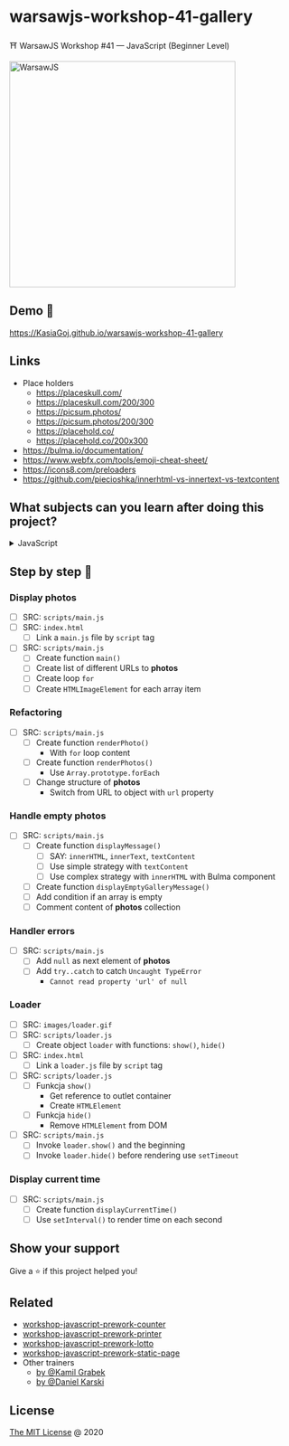 # warsawjs-workshop-41-gallery

⛩️ WarsawJS Workshop #41 — JavaScript (Beginner Level)

<img
    src="https://warsawjs.com/static/images/logos/logo-warsawjs.svg"
    width="400"
    alt="WarsawJS"
/>

## Demo 🎉

<https://KasiaGoj.github.io/warsawjs-workshop-41-gallery>

## Links

* Place holders
    + <https://placeskull.com/>
    + <https://placeskull.com/200/300>
    + <https://picsum.photos/>
    + <https://picsum.photos/200/300>
    + <https://placehold.co/>
    + <https://placehold.co/200x300>
* <https://bulma.io/documentation/>
* <https://www.webfx.com/tools/emoji-cheat-sheet/>
* <https://icons8.com/preloaders>
* <https://github.com/piecioshka/innerhtml-vs-innertext-vs-textcontent>

## What subjects can you learn after doing this project?

<details><summary>JavaScript</summary>

* :white_check_mark: Variables `(var, let, const)`
* :white_check_mark: Data Types `(string, number, array)`
* :white_check_mark: Operators `(++, ===, <)`
* :white_check_mark: Functions `(Function Declaration, Method Shorthand Definition)`
* :white_check_mark: Arrays
* :white_check_mark: Objects
* :white_check_mark: Conditions `(if)`
* :white_check_mark: Loops `(for, forEach)`
* :white_check_mark: Error Handling `(try..catch)`
* :warning: Falsy Values `(false, 0, '', NaN, null, undefined)`
* :warning: JSON
* :warning: BOM — Browser Object Model
* :white_check_mark: Date
* :warning: Math
* :white_check_mark: Clocks `(setTimeout, setInterval)`
* :white_check_mark: Comments
* :white_check_mark: DOM Elements `(ClassList API)`

</details>

## Step by step 👣

### Display photos

* [ ]  SRC: `scripts/main.js`
* [ ]  SRC: `index.html`
    + [ ]  Link a `main.js` file by `script` tag
* [ ]  SRC: `scripts/main.js`
    + [ ]  Create function `main()`
    + [ ]  Create list of different URLs to **photos**
    + [ ]  Create loop `for`
    + [ ]  Create `HTMLImageElement` for each array item

### Refactoring

* [ ]  SRC: `scripts/main.js`
    + [ ]  Create function `renderPhoto()`
        - With `for` loop content
    + [ ]  Create function `renderPhotos()`
        - Use `Array.prototype.forEach`
    + [ ]  Change structure of **photos**
        - Switch from URL to object with `url` property

### Handle empty photos

* [ ]  SRC: `scripts/main.js`
    + [ ]  Create function `displayMessage()`
        - [ ]  SAY: `innerHTML`, `innerText`, `textContent`
        - [ ]  Use simple strategy with `textContent`
        - [ ]  Use complex strategy with `innerHTML` with Bulma component
    + [ ]  Create function `displayEmptyGalleryMessage()`
    + [ ]  Add condition if an array is empty
    + [ ]  Comment content of **photos** collection

### Handler errors

* [ ]  SRC: `scripts/main.js`
    + [ ]  Add `null` as next element of **photos**
    + [ ]  Add `try..catch` to catch `Uncaught TypeError`
        - `Cannot read property 'url' of null`

### Loader

* [ ]  SRC: `images/loader.gif`
* [ ]  SRC: `scripts/loader.js`
    + [ ]  Create object `loader` with functions: `show()`, `hide()`
* [ ]  SRC: `index.html`
    + [ ]  Link a `loader.js` file by `script` tag
* [ ]  SRC: `scripts/loader.js`
    + [ ]  Funkcja `show()`
        - Get reference to outlet container
        - Create `HTMLElement`
    + [ ]  Funkcja `hide()`
        - Remove `HTMLElement` from DOM
* [ ]  SRC: `scripts/main.js`
    + [ ]  Invoke `loader.show()` and the beginning
    + [ ]  Invoke `loader.hide()` before rendering use `setTimeout`

### Display current time

* [ ]  SRC: `scripts/main.js`
    + [ ]  Create function `displayCurrentTime()`
    + [ ]  Use `setInterval()` to render time on each second

## Show your support

Give a ⭐️ if this project helped you!

## Related

* [workshop-javascript-prework-counter](https://github.com/piecioshka/workshop-javascript-prework-counter)
* [workshop-javascript-prework-printer](https://github.com/piecioshka/workshop-javascript-prework-printer)
* [workshop-javascript-prework-lotto](https://github.com/piecioshka/workshop-javascript-prework-lotto)
* [workshop-javascript-prework-static-page](https://github.com/piecioshka/workshop-javascript-prework-static-page)
* Other trainers
    + [by @Kamil Grabek](https://github.com/G3F4/warsawjs-workshop-41)
    + [by @Daniel Karski](https://github.com/dkarski/warsawjs-workshop-41)

## License

[The MIT License](http://piecioshka.mit-license.org) @ 2020
